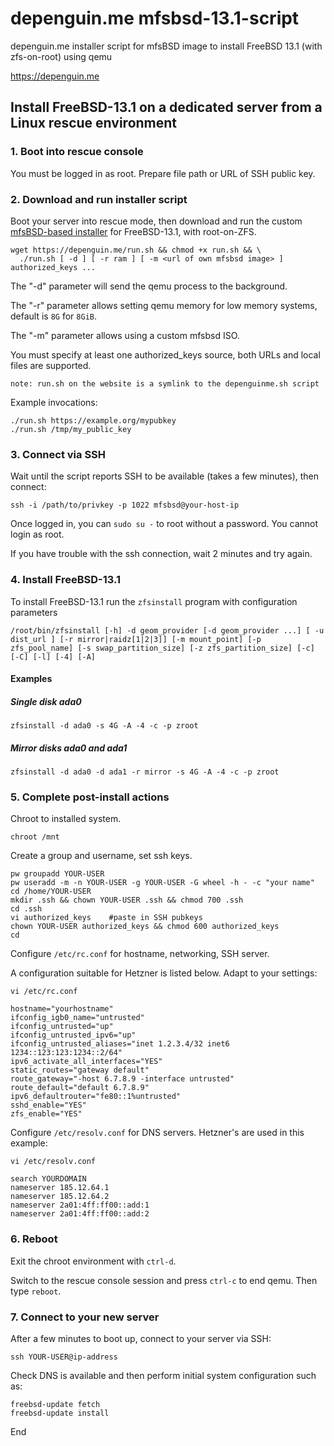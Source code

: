 # depenguin.me mfsbsd-13.1-script
depenguin.me installer script for mfsBSD image to install FreeBSD 13.1 (with zfs-on-root) using qemu

https://depenguin.me

## Install FreeBSD-13.1 on a dedicated server from a Linux rescue environment

### 1. Boot into rescue console

You must be logged in as root. Prepare file path or URL of SSH public key.

### 2. Download and run installer script
Boot your server into rescue mode, then download and run the custom [mfsBSD-based installer](https://github.com/depenguin-me/depenguin-installer) for FreeBSD-13.1, with root-on-ZFS.

    wget https://depenguin.me/run.sh && chmod +x run.sh && \
      ./run.sh [ -d ] [ -r ram ] [ -m <url of own mfsbsd image> ] authorized_keys ...

The "-d" parameter will send the qemu process to the background.

The "-r" parameter allows setting qemu memory for low memory systems, default is `8G` for `8GiB`.

The "-m" parameter allows using a custom mfsbsd ISO.

You must specify at least one authorized_keys source, both URLs and local files are supported.

    note: run.sh on the website is a symlink to the depenguinme.sh script

Example invocations:

    ./run.sh https://example.org/mypubkey
    ./run.sh /tmp/my_public_key

### 3. Connect via SSH
Wait until the script reports SSH to be available (takes a few minutes), then connect:

    ssh -i /path/to/privkey -p 1022 mfsbsd@your-host-ip

Once logged in, you can `sudo su -` to root without a password. You cannot login as root.

If you have trouble with the ssh connection, wait 2 minutes and try again.

### 4. Install FreeBSD-13.1
To install FreeBSD-13.1 run the ```zfsinstall``` program with configuration parameters

    /root/bin/zfsinstall [-h] -d geom_provider [-d geom_provider ...] [ -u dist_url ] [-r mirror|raidz[1|2|3]] [-m mount_point] [-p zfs_pool_name] [-s swap_partition_size] [-z zfs_partition_size] [-c] [-C] [-l] [-4] [-A]

#### Examples

##### Single disk ada0

    zfsinstall -d ada0 -s 4G -A -4 -c -p zroot

##### Mirror disks ada0 and ada1

    zfsinstall -d ada0 -d ada1 -r mirror -s 4G -A -4 -c -p zroot

### 5. Complete post-install actions
Chroot to installed system.

    chroot /mnt

Create a group and username, set ssh keys.

    pw groupadd YOUR-USER
    pw useradd -m -n YOUR-USER -g YOUR-USER -G wheel -h - -c "your name"
    cd /home/YOUR-USER
    mkdir .ssh && chown YOUR-USER .ssh && chmod 700 .ssh
    cd .ssh
    vi authorized_keys    #paste in SSH pubkeys
    chown YOUR-USER authorized_keys && chmod 600 authorized_keys
    cd

Configure `/etc/rc.conf` for hostname, networking, SSH server.

A configuration suitable for Hetzner is listed below. Adapt to your settings:

    vi /etc/rc.conf
    
    hostname="yourhostname"
    ifconfig_igb0_name="untrusted"
    ifconfig_untrusted="up"
    ifconfig_untrusted_ipv6="up"
    ifconfig_untrusted_aliases="inet 1.2.3.4/32 inet6 1234::123:123:1234::2/64"
    ipv6_activate_all_interfaces="YES"
    static_routes="gateway default"
    route_gateway="-host 6.7.8.9 -interface untrusted"
    route_default="default 6.7.8.9"
    ipv6_defaultrouter="fe80::1%untrusted"
    sshd_enable="YES"
    zfs_enable="YES"

Configure `/etc/resolv.conf` for DNS servers. Hetzner's are used in this example:

    vi /etc/resolv.conf
    
    search YOURDOMAIN
    nameserver 185.12.64.1
    nameserver 185.12.64.2
    nameserver 2a01:4ff:ff00::add:1
    nameserver 2a01:4ff:ff00::add:2

### 6. Reboot
Exit the chroot environment with `ctrl-d`. 

Switch to the rescue console session and press `ctrl-c` to end qemu. Then type `reboot`. 

### 7. Connect to your new server
After a few minutes to boot up, connect to your server via SSH:

    ssh YOUR-USER@ip-address

Check DNS is available and then perform initial system configuration such as:

    freebsd-update fetch
    freebsd-update install

End